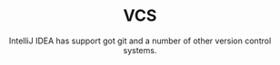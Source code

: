 ---
title: VCS
subtitle: IntelliJ IDEA has support got git and a number of other version control systems. 
accent: primary
icon: fas fa-code-branch
---